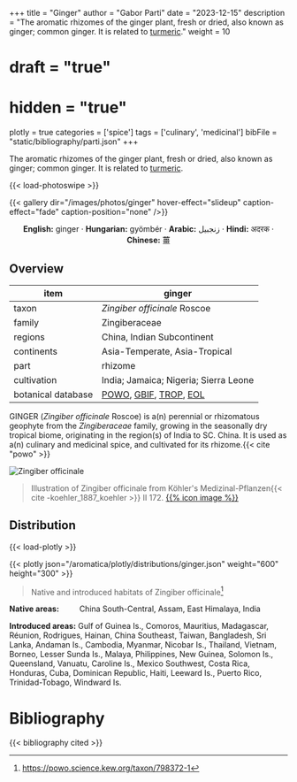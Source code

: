 +++
title = "Ginger"
author = "Gabor Parti"
date = "2023-12-15"
description = "The aromatic rhizomes of the ginger plant, fresh or dried, also known as ginger; common ginger. It is related to [turmeric](../items/turmeric)."
weight = 10
# draft = "true"
# hidden = "true"
plotly = true
categories = ['spice']
tags = ['culinary', 'medicinal']
bibFile = "static/bibliography/parti.json"
+++

The aromatic rhizomes of the ginger plant, fresh or dried, also known as ginger; common ginger. It is related to [turmeric](../items/turmeric).

[<i class="fab fa-wikipedia-w"></i>](https://en.wikipedia.org/wiki/Ginger)

{{< load-photoswipe >}}

{{< gallery dir="/images/photos/ginger" hover-effect="slideup" caption-effect="fade" caption-position="none" />}}

<center>

**English:** ginger · **Hungarian:** gyömbér · **Arabic:** <span class="arabic-text" dir="rtl">زنجبيل</span> · **Hindi:** <span class="devanagari-text">अदरक </span> · **Chinese:** <span class="traditional-chinese-text">薑</span>

</center>

## Overview

|       item       |                                                                                      ginger                                                                                      |
|------------------|----------------------------------------------------------------------------------------------------------------------------------------------------------------------------------|
|       taxon      |                                                                           *Zingiber officinale* Roscoe                                                                           |
|      family      |                                                                                   Zingiberaceae                                                                                  |
|      regions     |                                                                            China, Indian Subcontinent                                                                            |
|    continents    |                                                                           Asia-Temperate, Asia-Tropical                                                                          |
|       part       |                                                                                      rhizome                                                                                     |
|    cultivation   |                                                                       India; Jamaica; Nigeria; Sierra Leone                                                                      |
|botanical database|[POWO](https://powo.science.kew.org/taxon/798372-1), [GBIF](https://www.gbif.org/species/2757280), [TROP](https://tropicos.org/name/34500018), [EOL](https://eol.org/pages/987032)|

GINGER (*Zingiber officinale* Roscoe) is a(n) perennial or rhizomatous geophyte from the *Zingiberaceae* family, growing in the seasonally dry tropical biome, originating in the region(s) of India to SC. China. It is used as a(n) culinary and medicinal spice, and cultivated for its rhizome.{{< cite "powo" >}}

![Zingiber officinale](/images/illustrations/ginger.png?width=40rem "Illustration of Zingiber officinale from Köhler's Medizinal-Pflanzen")

>Illustration of Zingiber officinale from Köhler's Medizinal-Pflanzen{{< cite -koehler_1887_koehler >}} II 172. [{{% icon image %}}](https://www.biodiversitylibrary.org/item/10837#page/693/mode/1up)

## Distribution

{{< load-plotly >}}

{{< plotly json="/aromatica/plotly/distributions/ginger.json" weight="600" height="300" >}}

>Native and introduced habitats of Zingiber officinale[^powo]

[^powo]: https://powo.science.kew.org/taxon/798372-1

<p style="text-align:left;">

**Native areas:** &ensp; &ensp; &ensp; China South-Central, Assam, East Himalaya, India

**Introduced areas:** Gulf of Guinea Is., Comoros, Mauritius, Madagascar, Réunion, Rodrigues, Hainan, China Southeast, Taiwan, Bangladesh, Sri Lanka, Andaman Is., Cambodia, Myanmar, Nicobar Is., Thailand, Vietnam, Borneo, Lesser Sunda Is., Malaya, Philippines, New Guinea, Solomon Is., Queensland, Vanuatu, Caroline Is., Mexico Southwest, Costa Rica, Honduras, Cuba, Dominican Republic, Haiti, Leeward Is., Puerto Rico, Trinidad-Tobago, Windward Is.

</p>



# Bibliography

{{< bibliography cited >}}

